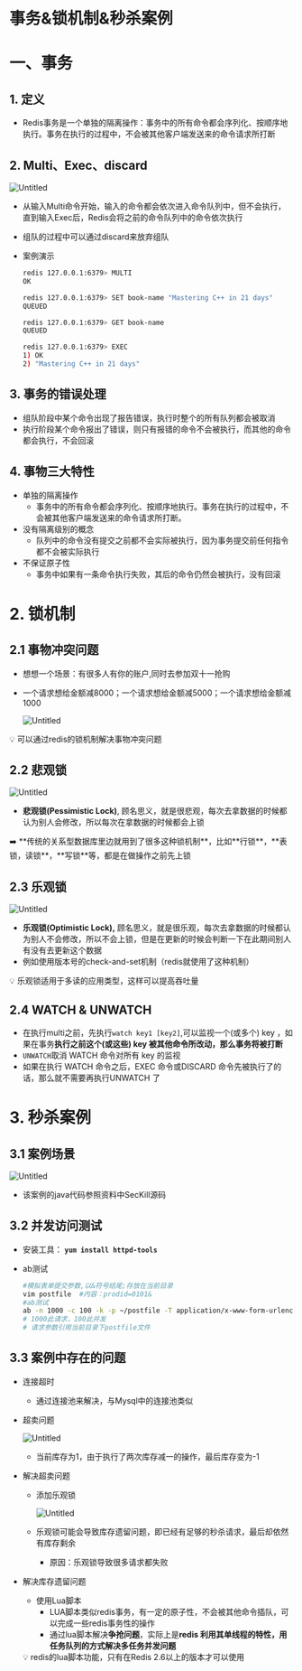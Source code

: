 # 事务&锁机制&秒杀案例

# 一、事务

## 1. 定义

- Redis事务是一个单独的隔离操作：事务中的所有命令都会序列化、按顺序地执行。事务在执行的过程中，不会被其他客户端发送来的命令请求所打断

## 2. **Multi、Exec、discard**

![Untitled](%E4%BA%8B%E5%8A%A1&%E9%94%81%E6%9C%BA%E5%88%B6&%E7%A7%92%E6%9D%80%E6%A1%88%E4%BE%8B%2052caef23c79e4e699594c220e6ee75d1/Untitled.png)

- 从输入Multi命令开始，输入的命令都会依次进入命令队列中，但不会执行，直到输入Exec后，Redis会将之前的命令队列中的命令依次执行
- 组队的过程中可以通过discard来放弃组队
- 案例演示
    
    ```bash
    redis 127.0.0.1:6379> MULTI
    OK
    
    redis 127.0.0.1:6379> SET book-name "Mastering C++ in 21 days"
    QUEUED
    
    redis 127.0.0.1:6379> GET book-name
    QUEUED
    
    redis 127.0.0.1:6379> EXEC
    1) OK
    2) "Mastering C++ in 21 days"
    ```
    

## 3. **事务的错误处理**

- 组队阶段中某个命令出现了报告错误，执行时整个的所有队列都会被取消
- 执行阶段某个命令报出了错误，则只有报错的命令不会被执行，而其他的命令都会执行，不会回滚

## 4. 事物三大特性

- 单独的隔离操作
    - 事务中的所有命令都会序列化、按顺序地执行。事务在执行的过程中，不会被其他客户端发送来的命令请求所打断。
- 没有隔离级别的概念
    - 队列中的命令没有提交之前都不会实际被执行，因为事务提交前任何指令都不会被实际执行
- 不保证原子性
    - 事务中如果有一条命令执行失败，其后的命令仍然会被执行，没有回滚

# 2. 锁机制

## 2.1 事物冲突问题

- 想想一个场景：有很多人有你的账户,同时去参加双十一抢购
- 一个请求想给金额减8000；一个请求想给金额减5000；一个请求想给金额减1000
    
    ![Untitled](%E4%BA%8B%E5%8A%A1&%E9%94%81%E6%9C%BA%E5%88%B6&%E7%A7%92%E6%9D%80%E6%A1%88%E4%BE%8B%2052caef23c79e4e699594c220e6ee75d1/Untitled%201.png)
    

<aside>
💡 可以通过redis的锁机制解决事物冲突问题

</aside>

## 2.2 悲观锁

![Untitled](%E4%BA%8B%E5%8A%A1&%E9%94%81%E6%9C%BA%E5%88%B6&%E7%A7%92%E6%9D%80%E6%A1%88%E4%BE%8B%2052caef23c79e4e699594c220e6ee75d1/Untitled%202.png)

- **悲观锁(Pessimistic Lock)**, 顾名思义，就是很悲观，每次去拿数据的时候都认为别人会修改，所以每次在拿数据的时候都会上锁

<aside>
➡️ **传统的关系型数据库里边就用到了很多这种锁机制**，比如**行锁**，**表锁，读锁**，**写锁**等，都是在做操作之前先上锁

</aside>

## 2.3 乐观锁

![Untitled](%E4%BA%8B%E5%8A%A1&%E9%94%81%E6%9C%BA%E5%88%B6&%E7%A7%92%E6%9D%80%E6%A1%88%E4%BE%8B%2052caef23c79e4e699594c220e6ee75d1/Untitled%203.png)

- **乐观锁(Optimistic Lock),** 顾名思义，就是很乐观，每次去拿数据的时候都认为别人不会修改，所以不会上锁，但是在更新的时候会判断一下在此期间别人有没有去更新这个数据
- 例如使用版本号的check-and-set机制（redis就使用了这种机制）

<aside>
💡 乐观锁适用于多读的应用类型，这样可以提高吞吐量

</aside>

## 2.4 WATCH & UNWATCH

- 在执行multi之前，先执行`watch key1 [key2]`,可以监视一个(或多个) key ，如果在事务**执行之前这个(或这些) key 被其他命令所改动，那么事务将被打断**
- `UNWATCH`取消 WATCH 命令对所有 key 的监视
- 如果在执行 WATCH 命令之后，EXEC 命令或DISCARD 命令先被执行了的话，那么就不需要再执行UNWATCH 了

# 3. 秒杀案例

## 3.1 案例场景

![Untitled](%E4%BA%8B%E5%8A%A1&%E9%94%81%E6%9C%BA%E5%88%B6&%E7%A7%92%E6%9D%80%E6%A1%88%E4%BE%8B%2052caef23c79e4e699594c220e6ee75d1/Untitled%204.png)

- 该案例的java代码参照资料中SecKill源码

## 3.2 并发访问测试

- 安装工具： **`yum install httpd-tools`**
- ab测试
    
    ```bash
    #模拟表单提交参数,以&符号结尾;存放在当前目录
    vim postfile  #内容：prodid=0101&
    #ab测试
    ab -n 1000 -c 100 -k -p ~/postfile -T application/x-www-form-urlencoded http://192.168.2.115:8081/Seckill/doseckill
    # 1000此请求，100此并发
    # 请求参数引用当前目录下postfile文件
    ```
    

## 3.3 案例中存在的问题

- 连接超时
    - 通过连接池来解决，与Mysql中的连接池类似
- 超卖问题
    
    ![Untitled](%E4%BA%8B%E5%8A%A1&%E9%94%81%E6%9C%BA%E5%88%B6&%E7%A7%92%E6%9D%80%E6%A1%88%E4%BE%8B%2052caef23c79e4e699594c220e6ee75d1/Untitled%205.png)
    
    - 当前库存为1，由于执行了两次库存减一的操作，最后库存变为-1
- 解决超卖问题
    - 添加乐观锁
        
        ![Untitled](%E4%BA%8B%E5%8A%A1&%E9%94%81%E6%9C%BA%E5%88%B6&%E7%A7%92%E6%9D%80%E6%A1%88%E4%BE%8B%2052caef23c79e4e699594c220e6ee75d1/Untitled%206.png)
        
    - 乐观锁可能会导致库存遗留问题，即已经有足够的秒杀请求，最后却依然有库存剩余
        - 原因：乐观锁导致很多请求都失败
- 解决库存遗留问题
    - 使用Lua脚本
        - LUA脚本类似redis事务，有一定的原子性，不会被其他命令插队，可以完成一些redis事务性的操作
        - 通过lua脚本解决**争抢问题**，实际上是**redis 利用其单线程的特性，用任务队列的方式解决多任务并发问题**
    
    <aside>
    💡 redis的lua脚本功能，只有在Redis 2.6以上的版本才可以使用
    
    </aside>